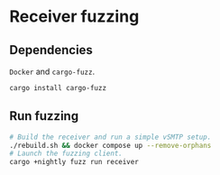 # Receiver fuzzing

## Dependencies

`Docker` and `cargo-fuzz`.

```sh
cargo install cargo-fuzz
```

## Run fuzzing

```sh
# Build the receiver and run a simple vSMTP setup.
./rebuild.sh && docker compose up --remove-orphans
# Launch the fuzzing client.
cargo +nightly fuzz run receiver
```
